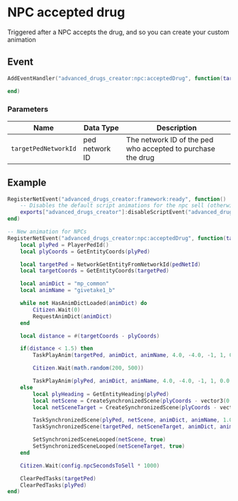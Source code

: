 # NPC accepted drug

Triggered after a NPC accepts the drug, and so you can create your custom animation

## Event

```lua
AddEventHandler("advanced_drugs_creator:npc:acceptedDrug", function(targetPedNetworkId)

end)
```

### Parameters

| Name                 | Data Type      | Description                                                 |
| -------------------- | -------------- | ----------------------------------------------------------- |
| `targetPedNetworkId` | ped network ID | The network ID of the ped who accepted to purchase the drug |

## Example

```lua
RegisterNetEvent("advanced_drugs_creator:framework:ready", function() 
    -- Disables the default script animations for the npc sell (otherwise there would be 2 animations)
    exports["advanced_drugs_creator"]:disableScriptEvent("advanced_drugs_creator:npc:acceptedDrug")
end)

-- New animation for NPCs
RegisterNetEvent("advanced_drugs_creator:npc:acceptedDrug", function(targetPedNetworkId)
    local plyPed = PlayerPedId()
    local plyCoords = GetEntityCoords(plyPed)

    local targetPed = NetworkGetEntityFromNetworkId(pedNetId)
    local targetCoords = GetEntityCoords(targetPed)

    local animDict = "mp_common"
    local animName = "givetake1_b"

    while not HasAnimDictLoaded(animDict) do
        Citizen.Wait(0)
        RequestAnimDict(animDict)
    end

    local distance = #(targetCoords - plyCoords)

    if(distance < 1.5) then
        TaskPlayAnim(targetPed, animDict, animName, 4.0, -4.0, -1, 1, 0.0, false, false, false)

        Citizen.Wait(math.random(200, 500))

        TaskPlayAnim(plyPed, animDict, animName, 4.0, -4.0, -1, 1, 0.0, false, false, false)
    else
        local plyHeading = GetEntityHeading(plyPed)
        local netScene = CreateSynchronizedScene(plyCoords - vector3(0.0, 0.0, 1.0), vector3(0.0, 0.0, plyHeading), 2)
        local netSceneTarget = CreateSynchronizedScene(plyCoords - vector3(0.0, 0.0, 1.0), vector3(0.0, 0.0, plyHeading - 180.0), 2)

        TaskSynchronizedScene(plyPed, netScene, animDict, animName, 1.0, 1.0, -1, 1, 1.0, 0.0)
        TaskSynchronizedScene(targetPed, netSceneTarget, animDict, animName, 1.0, 1.0, -1, 1, 1.0, 0.0)

        SetSynchronizedSceneLooped(netScene, true)
        SetSynchronizedSceneLooped(netSceneTarget, true)
    end

    Citizen.Wait(config.npcSecondsToSell * 1000)

    ClearPedTasks(targetPed)
    ClearPedTasks(plyPed)
end)
```
